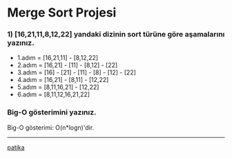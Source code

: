# Merge Sort Projesi

### 1) **[16,21,11,8,12,22]** yandaki dizinin sort türüne göre aşamalarını yazınız.

- 1.adım = [16,21,11] - [8,12,22]
- 2.adım = [16,21] - [11] - [8,12] - [22]
- 3.adım = [16] - [21] - [11] - [8] - [12] - [22]
- 4.adım = [16,21] - [8,11] - [12,22]
- 5.adım = [8,11,16,21] - [12,22]
- 6.adım = [8,11,12,16,21,22]

### Big-O gösterimini yazınız.

Big-O gösterimi: O(n*logn)'dir.

---
[patika](https://www.patika.dev/)